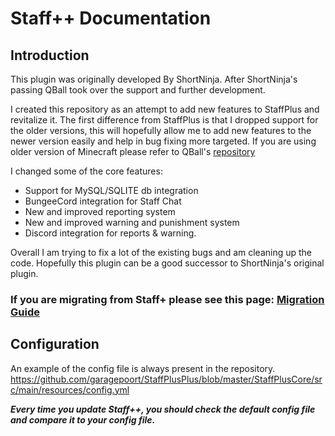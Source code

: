 # Staff++ Documentation

## Introduction
This plugin was originally developed By ShortNinja. After ShortNinja's passing QBall took over the support and further development.

I created this repository as an attempt to add new features to StaffPlus and revitalize it.
The first difference from StaffPlus is that I dropped support for the older versions, this will hopefully allow me to add new features to the newer version easily and help in bug fixing more targeted. If you are using older version of Minecraft please refer to QBall's [repository](https://github.com/Qballl/StaffPlus)

I changed some of the core features:

* Support for MySQL/SQLITE db integration
* BungeeCord integration for Staff Chat
* New and improved reporting system
* New and improved warning and punishment system
* Discord integration for reports & warning.

Overall I am trying to fix a lot of the existing bugs and am cleaning up the code.
Hopefully this plugin can be a good successor to ShortNinja's original plugin.

### If you are migrating from Staff+ please see this page: [Migration Guide](https://github.com/garagepoort/StaffPlusPlus/wiki/StaffPlus-Migration)

## Configuration

An example of the config file is always present in the repository.
https://github.com/garagepoort/StaffPlusPlus/blob/master/StaffPlusCore/src/main/resources/config.yml

_**Every time you update Staff++, you should check the default config file and compare it to your config file.**_
